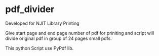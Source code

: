 # pdf_divider
Developed for NJIT Library Printing

Give start page and end page number of pdf for priniting 
and script will divide original pdf in group of 24 pages small pdfs.

This python Script use PyPdf lib.
